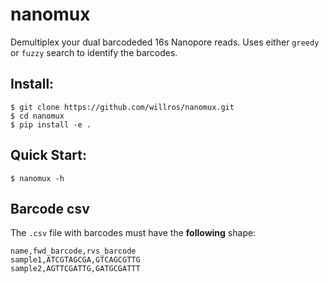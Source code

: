 # nanomux
Demultiplex your dual barcodeded 16s Nanopore reads. Uses either `greedy` or `fuzzy` search to identify the barcodes.

## Install:
```console
$ git clone https://github.com/willros/nanomux.git
$ cd nanomux
$ pip install -e .
```

## Quick Start:
```console
$ nanomux -h
```
## Barcode csv
The `.csv` file with barcodes must have the **following** shape:
```csv
name,fwd_barcode,rvs_barcode
sample1,ATCGTAGCGA,GTCAGCGTTG
sample2,AGTTCGATTG,GATGCGATTT
```
